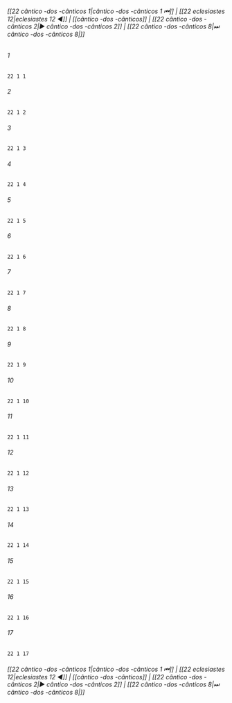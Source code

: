 
###### [[22 cântico -dos -cânticos 1|cântico -dos -cânticos 1 ⏮]] | [[22 eclesiastes 12|eclesiastes 12 ◀]] | [[cântico -dos -cânticos]] | [[22 cântico -dos -cânticos 2|▶ cântico -dos -cânticos 2]] | [[22 cântico -dos -cânticos 8|⏭ cântico -dos -cânticos 8|]]

###### 1
``` verse
22 1 1 
```
###### 2
``` verse
22 1 2 
```
###### 3
``` verse
22 1 3 
```
###### 4
``` verse
22 1 4 
```
###### 5
``` verse
22 1 5 
```
###### 6
``` verse
22 1 6 
```
###### 7
``` verse
22 1 7 
```
###### 8
``` verse
22 1 8 
```
###### 9
``` verse
22 1 9 
```
###### 10
``` verse
22 1 10 
```
###### 11
``` verse
22 1 11 
```
###### 12
``` verse
22 1 12 
```
###### 13
``` verse
22 1 13 
```
###### 14
``` verse
22 1 14 
```
###### 15
``` verse
22 1 15 
```
###### 16
``` verse
22 1 16 
```
###### 17
``` verse
22 1 17 
```

###### [[22 cântico -dos -cânticos 1|cântico -dos -cânticos 1 ⏮]] | [[22 eclesiastes 12|eclesiastes 12 ◀]] | [[cântico -dos -cânticos]] | [[22 cântico -dos -cânticos 2|▶ cântico -dos -cânticos 2]] | [[22 cântico -dos -cânticos 8|⏭ cântico -dos -cânticos 8|]]

